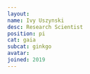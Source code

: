```yaml
---
layout:
name: Ivy Uszynski
desc: Research Scientist
position: pi
cat: gaia
subcat: ginkgo
avatar:
joined: 2019
---
```


